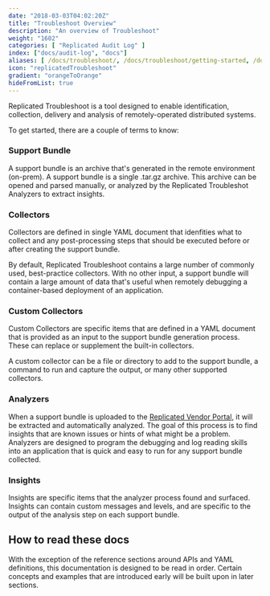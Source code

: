 ```yaml
---
date: "2018-03-03T04:02:20Z"
title: "Troubleshoot Overview"
description: "An overview of Troubleshoot"
weight: "1602"
categories: [ "Replicated Audit Log" ]
index: ["docs/audit-log", "docs"]
aliases: [ /docs/troubleshoot/, /docs/troubleshoot/getting-started, /docs/troubleshoot/analyzers, /docs/troubleshoot/api/ ]
icon: "replicatedTroubleshoot"
gradient: "orangeToOrange"
hideFromList: true
---
```


Replicated Troubleshoot is a tool designed to enable identification, collection, delivery and analysis of remotely-operated distributed systems.

To get started, there are a couple of terms to know:

### Support Bundle

A support bundle is an archive that's generated in the remote environment (on-prem). A support bundle is a single .tar.gz archive. This archive can be opened and parsed manually, or analyzed by the Replicated Troubleshot Analyzers to extract insights.

### Collectors

Collectors are defined in single YAML document that idenfities what to collect and any post-processing steps that should be executed before or after creating the support bundle.

By default, Replicated Troubleshoot contains a large number of commonly used, best-practice collectors. With no other input, a support bundle will contain a large amount of data that's useful when remotely debugging a container-based deployment of an application.

### Custom Collectors

Custom Collectors are specific items that are defined in a YAML document that is provided as an input to the support bundle generation process. These can replace or supplement the built-in collectors.

A custom collector can be a file or directory to add to the support bundle, a command to run and capture the output, or many other supported collectors.

### Analyzers

When a support bundle is uploaded to the [Replicated Vendor Portal](https://vendor.replicated.com), it will be extracted and automatically analyzed. The goal of this process is to find insights that are known issues or hints of what might be a problem. Analyzers are designed to program the debugging and log reading skills into an application that is quick and easy to run for any support bundle collected.

### Insights

Insights are specific items that the analyzer process found and surfaced. Insights can contain custom messages and levels, and are specific to the output of the analysis step on each support bundle.


## How to read these docs

With the exception of the reference sections around APIs and YAML definitions, this documentation is designed to be read in order. Certain concepts and examples that are introduced early will be built upon in later sections.


